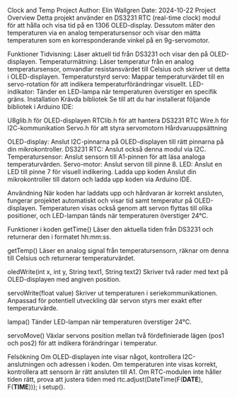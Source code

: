 Clock and Temp Project
Author: Elin Wallgren
Date: 2024-10-22
Project Overview
Detta projekt använder en DS3231 RTC (real-time clock) modul för att hålla och visa tid på en 1306 OLED-display. Dessutom mäter den temperaturen via en analog temperatursensor och visar den mätta temperaturen som en korresponderande vinkel på en 9g-servomotor.

Funktioner
Tidvisning: Läser aktuell tid från DS3231 och visar den på OLED-displayen.
Temperaturmätning: Läser temperatur från en analog temperatursensor, omvandlar resistansvärdet till Celsius och skriver ut detta i OLED-displayen.
Temperaturstyrd servo: Mappar temperaturvärdet till en servo-rotation för att indikera temperaturförändringar visuellt.
LED-indikator: Tänder en LED-lampa när temperaturen överstiger en specifik gräns.
Installation
Krävda bibliotek
Se till att du har installerat följande bibliotek i Arduino IDE:

U8glib.h för OLED-displayen
RTClib.h för att hantera DS3231 RTC
Wire.h för I2C-kommunikation
Servo.h för att styra servomotorn
Hårdvaruuppsättning

OLED-display: Anslut I2C-pinnarna på OLED-displayen till rätt pinnarna på din mikrokontroller.
DS3231 RTC: Anslut också denna modul via I2C.
Temperatursensor: Anslut sensorn till A1-pinnen för att läsa analoga temperaturvärden.
Servo-motor: Anslut servon till pinne 8.
LED: Anslut en LED till pinne 7 för visuell indikering.
Ladda upp koden
Anslut din mikrokontroller till datorn och ladda upp koden via Arduino IDE.

Användning
När koden har laddats upp och hårdvaran är korrekt ansluten, fungerar projektet automatiskt och visar tid samt temperatur på OLED-displayen. Temperaturen visas också genom att servon flyttas till olika positioner, och LED-lampan tänds när temperaturen överstiger 24°C.

Funktioner i koden
getTime()
Läser den aktuella tiden från DS3231 och returnerar den i formatet hh:mm:ss.

getTemp()
Läser en analog signal från temperatursensorn, räknar om denna till Celsius och returnerar temperaturvärdet.

oledWrite(int x, int y, String text1, String text2)
Skriver två rader med text på OLED-displayen med angiven position.

servoWrite(float value)
Skriver ut temperaturen i seriekommunikationen. Anpassad för potentiell utveckling där servon styrs mer exakt efter temperaturvärde.

lampa()
Tänder LED-lampan när temperaturen överstiger 24°C.

servoMove()
Växlar servons position mellan två fördefinierade lägen (pos1 och pos2) för att indikera förändringar i temperatur.

Felsökning
Om OLED-displayen inte visar något, kontrollera I2C-anslutningen och adressen i koden.
Om temperaturen inte visas korrekt, kontrollera att sensorn är rätt ansluten till A1.
Om RTC-modulen inte håller tiden rätt, prova att justera tiden med rtc.adjust(DateTime(F(__DATE__), F(__TIME__))); i setup().
